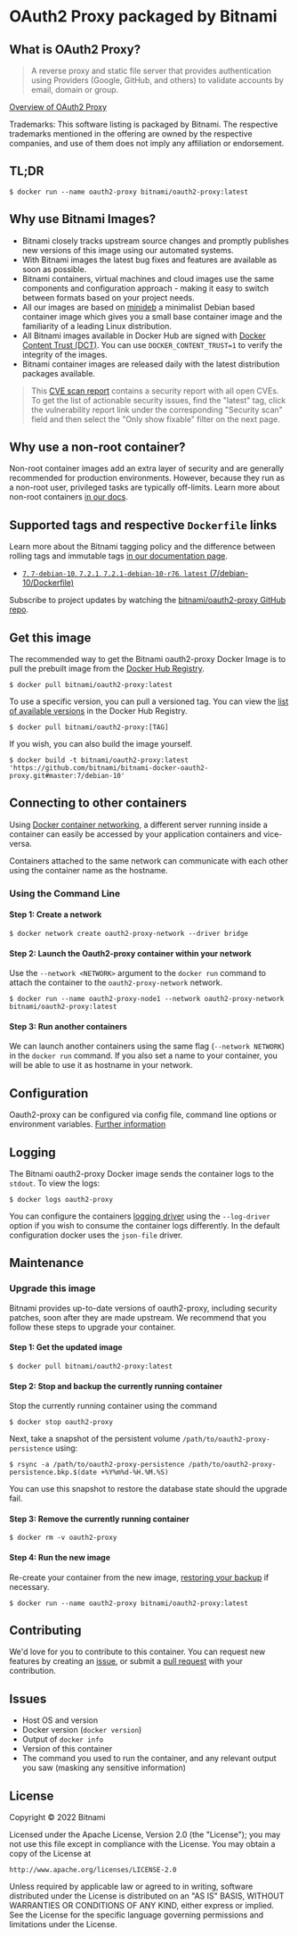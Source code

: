 # OAuth2 Proxy packaged by Bitnami

## What is OAuth2 Proxy?

> A reverse proxy and static file server that provides authentication using Providers (Google, GitHub, and others) to validate accounts by email, domain or group.

[Overview of OAuth2 Proxy](https://github.com/oauth2-proxy/oauth2-proxy)

Trademarks: This software listing is packaged by Bitnami. The respective trademarks mentioned in the offering are owned by the respective companies, and use of them does not imply any affiliation or endorsement.

## TL;DR

```console
$ docker run --name oauth2-proxy bitnami/oauth2-proxy:latest
```

## Why use Bitnami Images?

* Bitnami closely tracks upstream source changes and promptly publishes new versions of this image using our automated systems.
* With Bitnami images the latest bug fixes and features are available as soon as possible.
* Bitnami containers, virtual machines and cloud images use the same components and configuration approach - making it easy to switch between formats based on your project needs.
* All our images are based on [minideb](https://github.com/bitnami/minideb) a minimalist Debian based container image which gives you a small base container image and the familiarity of a leading Linux distribution.
* All Bitnami images available in Docker Hub are signed with [Docker Content Trust (DCT)](https://docs.docker.com/engine/security/trust/content_trust/). You can use `DOCKER_CONTENT_TRUST=1` to verify the integrity of the images.
* Bitnami container images are released daily with the latest distribution packages available.


> This [CVE scan report](https://quay.io/repository/bitnami/oauth2-proxy?tab=tags) contains a security report with all open CVEs. To get the list of actionable security issues, find the "latest" tag, click the vulnerability report link under the corresponding "Security scan" field and then select the "Only show fixable" filter on the next page.

## Why use a non-root container?

Non-root container images add an extra layer of security and are generally recommended for production environments. However, because they run as a non-root user, privileged tasks are typically off-limits. Learn more about non-root containers [in our docs](https://docs.bitnami.com/tutorials/work-with-non-root-containers/).

## Supported tags and respective `Dockerfile` links

Learn more about the Bitnami tagging policy and the difference between rolling tags and immutable tags [in our documentation page](https://docs.bitnami.com/tutorials/understand-rolling-tags-containers/).


* [`7`, `7-debian-10`, `7.2.1`, `7.2.1-debian-10-r76`, `latest` (7/debian-10/Dockerfile)](https://github.com/bitnami/bitnami-docker-oauth2-proxy/blob/7.2.1-debian-10-r76/7/debian-10/Dockerfile)

Subscribe to project updates by watching the [bitnami/oauth2-proxy GitHub repo](https://github.com/bitnami/bitnami-docker-oauth2-proxy).

## Get this image

The recommended way to get the Bitnami oauth2-proxy Docker Image is to pull the prebuilt image from the [Docker Hub Registry](https://hub.docker.com/r/bitnami/oauth2-proxy).

```console
$ docker pull bitnami/oauth2-proxy:latest
```

To use a specific version, you can pull a versioned tag. You can view the [list of available versions](https://hub.docker.com/r/bitnami/oauth2-proxy/tags/) in the Docker Hub Registry.

```console
$ docker pull bitnami/oauth2-proxy:[TAG]
```

If you wish, you can also build the image yourself.

```console
$ docker build -t bitnami/oauth2-proxy:latest 'https://github.com/bitnami/bitnami-docker-oauth2-proxy.git#master:7/debian-10'
```

## Connecting to other containers

Using [Docker container networking](https://docs.docker.com/engine/userguide/networking/), a different server running inside a container can easily be accessed by your application containers and vice-versa.

Containers attached to the same network can communicate with each other using the container name as the hostname.

### Using the Command Line

#### Step 1: Create a network

```console
$ docker network create oauth2-proxy-network --driver bridge
```

#### Step 2: Launch the Oauth2-proxy container within your network

Use the `--network <NETWORK>` argument to the `docker run` command to attach the container to the `oauth2-proxy-network` network.

```console
$ docker run --name oauth2-proxy-node1 --network oauth2-proxy-network bitnami/oauth2-proxy:latest
```

#### Step 3: Run another containers

We can launch another containers using the same flag (`--network NETWORK`) in the `docker run` command. If you also set a name to your container, you will be able to use it as hostname in your network.


## Configuration

Oauth2-proxy can be configured via config file, command line options or environment variables.
[Further information](https://oauth2-proxy.github.io/oauth2-proxy/docs/configuration/overview)

## Logging

The Bitnami oauth2-proxy Docker image sends the container logs to the `stdout`. To view the logs:

```console
$ docker logs oauth2-proxy
```

You can configure the containers [logging driver](https://docs.docker.com/engine/admin/logging/overview/) using the `--log-driver` option if you wish to consume the container logs differently. In the default configuration docker uses the `json-file` driver.

## Maintenance

### Upgrade this image

Bitnami provides up-to-date versions of oauth2-proxy, including security patches, soon after they are made upstream. We recommend that you follow these steps to upgrade your container.

#### Step 1: Get the updated image

```console
$ docker pull bitnami/oauth2-proxy:latest
```

#### Step 2: Stop and backup the currently running container

Stop the currently running container using the command

```console
$ docker stop oauth2-proxy
```

Next, take a snapshot of the persistent volume `/path/to/oauth2-proxy-persistence` using:

```console
$ rsync -a /path/to/oauth2-proxy-persistence /path/to/oauth2-proxy-persistence.bkp.$(date +%Y%m%d-%H.%M.%S)
```

You can use this snapshot to restore the database state should the upgrade fail.

#### Step 3: Remove the currently running container

```console
$ docker rm -v oauth2-proxy
```

#### Step 4: Run the new image

Re-create your container from the new image, [restoring your backup](#restoring-a-backup) if necessary.

```console
$ docker run --name oauth2-proxy bitnami/oauth2-proxy:latest
```

## Contributing

We'd love for you to contribute to this container. You can request new features by creating an [issue](https://github.com/bitnami/bitnami-docker-oauth2-proxy/issues), or submit a [pull
request](https://github.com/bitnami/bitnami-docker-oauth2-proxy/pulls) with your contribution.

## Issues

<!-- If you encountered a problem running this container, you can file an [issue](https://github.com/bitnami/bitnami-docker-oauth2-proxy/issues/new). For us to provide better support, be sure to include the following information in your issue: -->

- Host OS and version
- Docker version (`docker version`)
- Output of `docker info`
- Version of this container
- The command you used to run the container, and any relevant output you saw (masking any sensitive information)

## License
Copyright &copy; 2022 Bitnami

Licensed under the Apache License, Version 2.0 (the "License");
you may not use this file except in compliance with the License.
You may obtain a copy of the License at

    http://www.apache.org/licenses/LICENSE-2.0

Unless required by applicable law or agreed to in writing, software
distributed under the License is distributed on an "AS IS" BASIS,
WITHOUT WARRANTIES OR CONDITIONS OF ANY KIND, either express or implied.
See the License for the specific language governing permissions and
limitations under the License.
